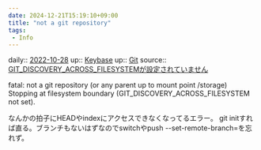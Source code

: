 ```yaml
---
date: 2024-12-21T15:19:10+09:00
title: "not a git repository"
tags:
 - Info
---
```


daily:: [2022-10-28](Daily_Note/2022-10-28.md)
up:: [Keybase](../Bar/App/Keybase.md)
up:: [Git](../Bar/App/Git.md)
source:: [GIT_DISCOVERY_ACROSS_FILESYSTEMが設定されていません](https://qastack.jp/programming/16853624/git-discovery-across-filesystem-not-set)

fatal: not a git repository (or any parent up to mount point /storage)
Stopping at filesystem boundary (GIT_DISCOVERY_ACROSS_FILESYSTEM not set).

なんかの拍子にHEADやindexにアクセスできなくなってるエラー。
git initすれば直る。ブランチもないはずなのでswitchやpush --set-remote-branch=を忘れず。